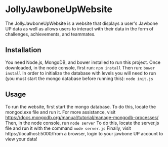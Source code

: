 # JollyJawboneUpWebsite
The JollyJawboneUpWebsite is a website that displays a user's Jawbone UP data as well as allows users to interact with their 
data in the form of challenges, achievements, and teammates.

## Installation
You need Node.js, MongoDB, and bower installed to run this project.
Once downloaded, in the node console, first run:
`npm install`
Then run:
`bower install`
In order to initialize the database with levels you will need to run (you must start the mongo database before running this):
`node init.js`

## Usage
To run the website, first start the mongo database. To do this, locate the mongod.exe file and run it. For more assistance, visit https://docs.mongodb.org/manual/tutorial/manage-mongodb-processes/ Then, in the node console, run
`node server` To do this, locate the server.js file and run it with the command `node server.js`
Finally, visit https://localhost:5000/from a browser, login to your jawbone UP account to view your data!